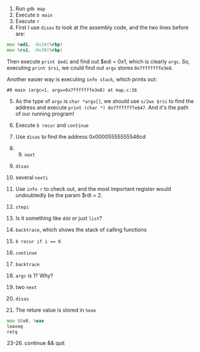 1. Run `gdb map`
2. Execute `b main`
3. Execute `r`
4. First I use `disas` to look at the assembly code, and the two lines before are:
```asm
mov %edi, -0x24(%rbp)
mov %rsi, -0x30(%rbp)
```
Then execute `print $edi` and find out $edi = 0x1, which is clearly `argc`. So, executing `print $rsi`, we could find out `argv` stores `0x7fffffffe3e8`.

Another easier way is executing `info stack`, which prints out:
```
#0 main (argc=1. argv=0x7fffffffe3e8) at map.c:16
```

5. As the type of `argv` is `char *argv[]`, we should use `x/2wx $rsi` to find the address  and execute `print (char *) 0x7fffffffe647`. And it's the path of our running program!

6. Execute `b recur` and `continue`
7. Use `disas` to find the address 0x00005555555546cd
8. 9. `next`
10. `disas`
11. several `nexti`
12. Use `info r` to check out, and the most important register would undoubtedly be the param $rdi = 2.
13. `stepi`
14. Is it something like `ddd` or just `list`?
15. `backtrace`, which shows the stack of calling functions
16. `b recur if i == 0`
17. `continue`
18. `backtrace`
19. `argc` is 1? Why?
20. two `next`
21. `disas`
22. The reture value is stored in `%eax`
```asm
mov $0x0, %eax
leaveq
retq
```
23-26. continue && quit